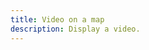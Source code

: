 ```yaml
---
title: Video on a map
description: Display a video.
---
```


<script lang="ts">
  import Demo from "./Video.svelte";
  import demoRaw from "./Video.svelte?raw";
  import CodeBlock from "../../CodeBlock.svelte";
  let { shiki } = $props();
</script>

<Demo />

<CodeBlock content={demoRaw} shiki={shiki} />
